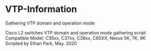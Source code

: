 # VTP-Information
Gathering VTP domain and operation mode

Cisco L2 switches VTP domain and operation mode gathering script  
Compatible Model: C35xx, C37xx, C38xx, C65XX, Nexus 5K, 7K, 9K  
Scripted by Ethan Park, May. 2020  
